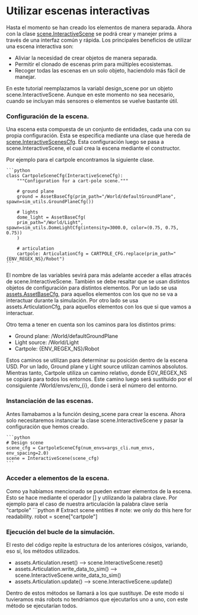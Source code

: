 # Utilizar escenas interactivas
Hasta el momento se han creado los elementos de manera separada. Ahora con la clase [scene.InteractiveScene](https://isaac-sim.github.io/IsaacLab/main/source/api/lab/isaaclab.scene.html#isaaclab.scene.InteractiveScene) se podrá crear y manejer prims a través de una interfaz común y rápida. Los principales beneficios de utilizar una escena interactiva son:
- Aliviar la necesidad de crear objetos de manera separada.
- Permitir el clonado de escenas prim para múltiples ecosistemas.
- Recoger todas las escenas en un solo objeto, haciendolo más fácil de manejar.

En este tutorial reemplazamos la variabl design_scene por un objeto scene.InteractiveScene. Aunque en este momento no sea necesario, cuando se incluyan más sensores o elementos se vuelve bastante útil.

### Configuración de la escena.
Una escena esta compuesta de un conjunto de entidades, cada una con su propia configuración. Esta se especifica mediante una clase que hereda de [scene.InteractiveScenesCfg](https://isaac-sim.github.io/IsaacLab/main/source/api/lab/isaaclab.scene.html#isaaclab.scene.InteractiveSceneCfg). Esta configuración luego se pasa a scene.InteractiveScene, el cual crea la escena mediante el constructor.

Por ejemplo para el cartpole encontramos la siguiente clase.

    ```python
    class CartpoleSceneCfg(InteractiveSceneCfg):
        """Configuration for a cart-pole scene."""

        # ground plane
        ground = AssetBaseCfg(prim_path="/World/defaultGroundPlane", spawn=sim_utils.GroundPlaneCfg())

        # lights
        dome_light = AssetBaseCfg(
        prim_path="/World/Light", spawn=sim_utils.DomeLightCfg(intensity=3000.0, color=(0.75, 0.75, 0.75))
        )

        # articulation
        cartpole: ArticulationCfg = CARTPOLE_CFG.replace(prim_path="{ENV_REGEX_NS}/Robot")
    ```

El nombre de las variables sevirá para más adelante acceder a ellas atracés de scene.InteractiveScene. También se debe resaltar que se usan distintos objetos de configuración para distintos elementos. Por un lado se usa [assets.AssetBaseCfg](https://isaac-sim.github.io/IsaacLab/main/source/api/lab/isaaclab.assets.html#isaaclab.assets.AssetBaseCfg), para aquellos elementos con los que no se va a interactuar durante la simulación. Por otro lado se usa assets.ArticulationCfg, para aquellos elementos con los que si que vamos a interactuar.

Otro tema a tener en cuenta son los caminos para los distintos prims:
- Ground plane: /World/defaultGroundPlane
- Light source: /World/Light
- Cartpole: {ENV_REGEX_NS}/Robot

Estos caminos se utilizan para determinar su posición dentro de la escena USD. Por un lado, Ground plane y Light source utilizan caminos absolutos. Mientras tanto, Cartpole utiliza un camino relativo, donde EGV_REGEX_NS se copiará para todos los entornos. Este camino luego será sustituido por el consiguiente /World/envs/env_{i}, donde i será el número del entorno.

### Instanciación de las escenas.
Antes llamabamos a la función desing_scene para crear la escena. Ahora solo necesitaremos instanciar la clase scene.InteractiveScene y pasar la configuración que hemos creado.

    ```python
    # Design scene
    scene_cfg = CartpoleSceneCfg(num_envs=args_cli.num_envs, env_spacing=2.0)
    scene = InteractiveScene(scene_cfg)
    ```

### Acceder a elementos de la escena.
Como ya habíamos mencionado se pueden extraer elementos de la escena. Esto se hace mediante el operador [] y utilizando la palabra clave. Por ejemplo para el caso de nuestra articulación la palabra clave sería "cartpole"
    ```python
    # Extract scene entities
    # note: we only do this here for readability.
    robot = scene["cartpole"]

### Ejecución del bucle de la simulación.
El resto del código repite la estructura de los anteriores cósigos, variando, eso sí, los métodos utilizados.

- assets.Articulation.reset() ⟶ scene.InteractiveScene.reset()
- assets.Articulation.write_data_to_sim() ⟶ scene.InteractiveScene.write_data_to_sim()
- assets.Articulation.update() ⟶ scene.InteractiveScene.update()

Dentro de estos métodos se llamará a los que sustituye. De este modo si tuvieramos más robots no tendríamos que ejecutarlos uno a uno, con este método se ejecutarían todos.
